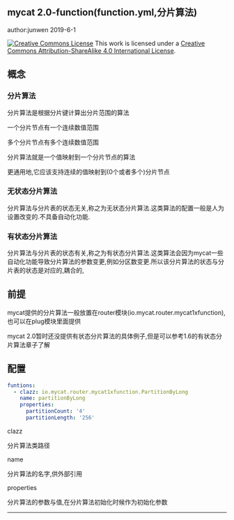 

## mycat 2.0-function(function.yml,分片算法)

author:junwen 2019-6-1

[![Creative Commons License](https://i.creativecommons.org/l/by-sa/4.0/88x31.png)](http://creativecommons.org/licenses/by-sa/4.0/)
This work is licensed under a [Creative Commons Attribution-ShareAlike 4.0 International License](http://creativecommons.org/licenses/by-sa/4.0/).

## 概念

### 分片算法

分片算法是根据分片键计算出分片范围的算法

一个分片节点有一个连续数值范围

多个分片节点有多个连续数值范围

分片算法就是一个值映射到一个分片节点的算法

更通用地,它应该支持连续的值映射到(0个或者多个)分片节点

### 无状态分片算法

分片算法与分片表的状态无关,称之为无状态分片算法.这类算法的配置一般是人为设置改变的.不具备自动化功能.

### 有状态分片算法

分片算法与分片表的状态有关,称之为有状态分片算法.这类算法会因为mycat一些自动化功能导致分片算法的参数变更,例如分区数变更.所以该分片算法的状态与分片表的状态是对应的,耦合的,

## 前提

mycat提供的分片算法一般放置在router模块(io.mycat.router.mycat1xfunction),也可以在plug模块里面提供

mycat 2.0暂时还没提供有状态分片算法的具体例子,但是可以参考1.6的有状态分片算法章子了解

## 配置

```yaml
funtions:
  - clazz: io.mycat.router.mycat1xfunction.PartitionByLong
    name: partitionByLong
    properties:
      partitionCount: '4'
      partitionLength: '256'

```

clazz

分片算法类路径

name

分片算法的名字,供外部引用

properties

分片算法的参数与值,在分片算法初始化时候作为初始化参数



------

